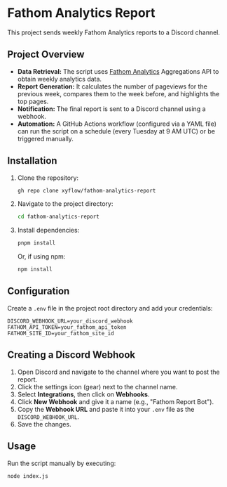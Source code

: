# Fathom Analytics Report

This project sends weekly Fathom Analytics reports to a Discord channel.

## Project Overview

- **Data Retrieval:** The script uses [Fathom Analytics](https://usefathom.com) Aggregations API to obtain weekly analytics data.
- **Report Generation:** It calculates the number of pageviews for the previous week, compares them to the week before, and highlights the top pages.
- **Notification:** The final report is sent to a Discord channel using a webhook.
- **Automation:** A GitHub Actions workflow (configured via a YAML file) can run the script on a schedule (every Tuesday at 9 AM UTC) or be triggered manually.

## Installation

1. Clone the repository:
   ```bash
   gh repo clone xyflow/fathom-analytics-report
   ```
2. Navigate to the project directory:
   ```bash
   cd fathom-analytics-report
   ```
3. Install dependencies:
   ```bash
   pnpm install
   ```
   Or, if using npm:
   ```bash
   npm install
   ```

## Configuration

Create a `.env` file in the project root directory and add your credentials:

```env
DISCORD_WEBHOOK_URL=your_discord_webhook
FATHOM_API_TOKEN=your_fathom_api_token
FATHOM_SITE_ID=your_fathom_site_id
```

## Creating a Discord Webhook

1. Open Discord and navigate to the channel where you want to post the report.
2. Click the settings icon (gear) next to the channel name.
3. Select **Integrations**, then click on **Webhooks**.
4. Click **New Webhook** and give it a name (e.g., "Fathom Report Bot").
5. Copy the **Webhook URL** and paste it into your `.env` file as the `DISCORD_WEBHOOK_URL`.
6. Save the changes.

## Usage

Run the script manually by executing:

```bash
node index.js
```
